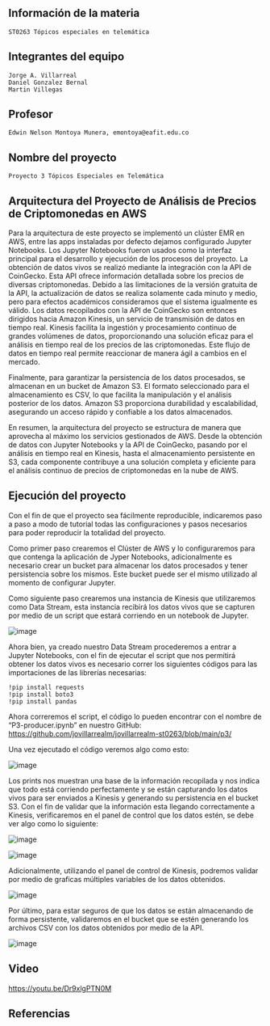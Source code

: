 ## Información de la materia
	ST0263 Tópicos especiales en telemática
 
## Integrantes del equipo
	Jorge A. Villarreal
 	Daniel Gonzalez Bernal
  	Martin Villegas

## Profesor
	Edwin Nelson Montoya Munera, emontoya@eafit.edu.co

## Nombre del proyecto
	Proyecto 3 Tópicos Especiales en Telemática


## Arquitectura del Proyecto de Análisis de Precios de Criptomonedas en AWS 

Para la arquitectura de este proyecto se implementó un clúster EMR en AWS, entre las apps instaladas por defecto dejamos configurado Jupyter Notebooks. Los Jupyter Notebooks fueron usados como la interfaz principal para el desarrollo y ejecución de los procesos del proyecto. La obtención de datos vivos se realizó mediante la integración con la API de CoinGecko. Esta API ofrece información detallada sobre los precios de diversas criptomonedas. Debido a las limitaciones de la versión gratuita de la API, la actualización de datos se realiza solamente cada minuto y medio, pero para efectos académicos consideramos que el sistema igualmente es válido.
Los datos recopilados con la API de CoinGecko son entonces dirigidos hacia Amazon Kinesis, un servicio de transmisión de datos en tiempo real. Kinesis facilita la ingestión y procesamiento continuo de grandes volúmenes de datos, proporcionando una solución eficaz para el análisis en tiempo real de los precios de las criptomonedas. Este flujo de datos en tiempo real permite reaccionar de manera ágil a cambios en el mercado.
 
Finalmente, para garantizar la persistencia de los datos procesados, se almacenan en un bucket de Amazon S3. El formato seleccionado para el almacenamiento es CSV, lo que facilita la manipulación y el análisis posterior de los datos. Amazon S3 proporciona durabilidad y escalabilidad, asegurando un acceso rápido y confiable a los datos almacenados.
 
En resumen, la arquitectura del proyecto se estructura de manera que aprovecha al máximo los servicios gestionados de AWS. Desde la obtención de datos con Jupyter Notebooks y la API de CoinGecko, pasando por el análisis en tiempo real en Kinesis, hasta el almacenamiento persistente en S3, cada componente contribuye a una solución completa y eficiente para el análisis continuo de precios de criptomonedas en la nube de AWS.



## Ejecución del proyecto

Con el fin de que el proyecto sea fácilmente reproducible, indicaremos paso a paso a modo de tutorial todas las configuraciones y pasos necesarios para poder reproducir la totalidad del proyecto.
 
Como primer paso crearemos el Clúster de AWS y lo configuraremos para que contenga la aplicación de Jyper Notebooks, adicionalmente es necesario crear un bucket para almacenar los datos procesados y tener persistencia sobre los mismos. Este bucket puede ser el mismo utilizado al momento de configurar Jupyter.
 
Como siguiente paso crearemos una instancia de Kinesis que utilizaremos como Data Stream, esta instancia recibirá los datos vivos que se capturen por medio de un script que estará corriendo en un notebook de Jupyter.

 ![image](https://github.com/jovillarrealm/jovillarrealm-st0263/assets/60147106/95817c92-4c78-4f08-b4fa-b7acfa6bf33e)

Ahora bien, ya creado nuestro Data Stream procederemos a entrar a Jupyter Notebooks, con el fin de ejecutar el script que nos permitirá obtener los datos vivos es necesario correr los siguientes códigos para las importaciones de las librerías necesarias: 

	!pip install requests
	!pip install boto3
	!pip install pandas
 
Ahora correremos el script, el código lo pueden encontrar con el nombre de “P3-producer.ipynb” en nuestro GitHub: 
 https://github.com/jovillarrealm/jovillarrealm-st0263/blob/main/p3/

Una vez ejecutado el código veremos algo como esto:

![image](https://github.com/jovillarrealm/jovillarrealm-st0263/assets/60147106/d433e6cf-4d4b-400a-ac76-8b5fde424f0d)


Los prints nos muestran una base de la información recopilada y nos indica que todo está corriendo perfectamente y se están capturando los datos vivos para ser enviados a Kinesis y generando su persistencia en el bucket S3.
Con el fin de validar que la información esta llegando correctamente a Kinesis, verificaremos en el panel de control que los datos estén, se debe ver algo como lo siguiente:

![image](https://github.com/jovillarrealm/jovillarrealm-st0263/assets/60147106/9ef9e781-8a1f-480c-a340-e338f2ac4b1d)

![image](https://github.com/jovillarrealm/jovillarrealm-st0263/assets/60147106/d1d8f9c4-5593-4092-8769-6655b8ff61cd)


Adicionalmente, utilizando el panel de control de Kinesis, podremos validar por medio de graficas múltiples variables de los datos obtenidos.


![image](https://github.com/jovillarrealm/jovillarrealm-st0263/assets/60147106/6e25aabb-5946-421a-adae-62efec5adc09)

Por último, para estar seguros de que los datos se están almacenando de forma persistente, validaremos en el bucket que se estén generando los archivos CSV con los datos obtenidos por medio de la API.

![image](https://github.com/jovillarrealm/jovillarrealm-st0263/assets/60147106/454a8f2d-594d-43fb-ade2-f1674e4b7443)


## Video

https://youtu.be/Dr9xlgPTN0M

## Referencias


